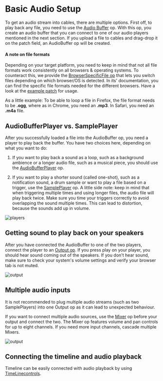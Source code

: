 # Basic Audio Setup

To get an audio stream into cables, there are multiple options. First off, to play back any file, you need to use the [Audio Buffer](https://cables.gl/op/Ops.WebAudio.AudioBuffer_v2) op. With this op, you create an audio buffer that you can connect to one of our audio players mentioned in the next section. If you upload a file to cables and drag-drop it on the patch field, an AudioBuffer op will be created.

#### A note on file formats

Depending on your target platform, you need to keep in mind that not all file formats work consistently on all browsers & operating systems. To counteract this, we provide the [BrowserSpecificFile op](https://cables.gl/op/Ops.Html.BrowserSpecificFile_v2) that lets you switch files depending on which browser/OS is detected. In its' documentation, you can find the specific file formats needed for the different browsers. Have a look at the [example patch](https://cables.gl/edit/5f88465bab82411d4f75112e) for usage.

As a little example:
To be able to loop a file in Firefox, the file format needs to be **.ogg**, where as in Chrome, you need an **.mp3**. In Safari, you need an **.m4a** file.

## AudioBufferPlayer vs. SamplePlayer

After you successfully loaded a file into the AudioBuffer op, you need a player to play back the buffer. You have two choices here, depending on what you want to do:

1. If you want to play back a sound as a loop, such as a background ambience or a longer audio file, such as a musical piece, you should use the [AudioBufferPlayer](https://cables.gl/op/Ops.WebAudio.AudioBufferPlayer_v2) op.

2. If you want to play a shorter sound (called one-shot), such as a notification sound, a drum sample or want to play a file based on a trigger, use the [SamplePlayer](https://cables.gl/op/Ops.WebAudio.SamplePlayer) op. A little side note: keep in mind that when triggering multiple times and using longer files, the audio file will play back twice. Make sure you time your triggers correctly to avoid overlapping the sound multiple times. This can lead to distortion, because the sounds add up in volume.

![players](img/0_1_players.png)

## Getting sound to play back on your speakers

After you have connected the AudioBuffer to one of the two players, connect the player to an [Output op](https://cables.gl/op/Ops.WebAudio.Output_v2). If you press play on your player, you should hear sound coming out of the speakers. If you don't hear sound, make sure to check your system's volume settings and verify your browser tab is not muted.

![output](img/0_2_output.png)

## Multiple audio inputs


It is not recommended to plug multiple audio streams (such as two SamplePlayers) into one Output op as it can lead to unexpected behaviour.

If you want to connect multiple audio sources, use the [Mixer](https://cables.gl/op/Ops.WebAudio.Mixer) op before your output and connect the two. The Mixer op features volume and pan controls for up to eight channels. If you need more input channels, cascade multiple Mixers.

![output](img/0_3_mixer.png)

## Connecting the timeline and audio playback

Timeline can be easily connected with audio playback by using [TimeLinecontrols](https://cables.gl/op/Ops.TimeLine.TimeLineControls).

